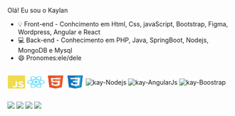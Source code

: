  Olá! Eu sou o Kaylan
- 💡 Front-end - Conhcimento em Html, Css, javaScript, Bootstrap, Figma, Wordpress, Angular e React
- 💻 Back-end - Conhecimento em PHP, Java, SpringBoot, Nodejs, MongoDB e Mysql
- 😄 Pronomes:ele/dele

<div style="display: inline_block"><br>
  <img align="center" alt="kay-Js" height="30" width="40" src="https://raw.githubusercontent.com/devicons/devicon/master/icons/javascript/javascript-plain.svg">
  <img align="center" alt="kay-React" height="30" width="40" src="https://raw.githubusercontent.com/devicons/devicon/master/icons/react/react-original.svg">
  <img align="center" alt="kay-HTML" height="30" width="40" src="https://raw.githubusercontent.com/devicons/devicon/master/icons/html5/html5-original.svg">
  <img align="center" alt="kay-CSS" height="30" width="40" src="https://raw.githubusercontent.com/devicons/devicon/master/icons/css3/css3-original.svg">
  <img align="center" alt = "kay-Nodejs" height="30" width="40" src="https://upload.wikimedia.org/wikipedia/commons/d/d9/Node.js_logo.svg"/>
  <img align="center" alt = "kay-AngularJs" height="30" width="40" src="https://upload.wikimedia.org/wikipedia/commons/c/cf/Angular_full_color_logo.svg" />
  <img align="center" alt = "kay-Boostrap" height="30" width="40" src="https://upload.wikimedia.org/wikipedia/commons/b/b2/Bootstrap_logo.svg" />
</div>

##
    
    
  <a href="https://instagram.com/kaykkjjj" target="_blank"><img src="https://img.shields.io/badge/-Instagram-%23E4405F?style=for-the-badge&logo=instagram&logoColor=white" target="_blank"></a>
 	<a href="https://wa.me/5528999087714" target="_blank"><img src="https://img.shields.io/badge/WhatsApp-25D366?style=for-the-badge&logo=whatsapp&logoColor=white" target="_blank"></a>
  <a href = "mailto:Kaylanargollo16@gmail.com"><img src="https://img.shields.io/badge/-Gmail-%23333?style=for-the-badge&logo=gmail&logoColor=white" target="_blank"></a>
  <a href="https://www.linkedin.com/in/kaylansouza/" target="_blank"><img src="https://img.shields.io/badge/-LinkedIn-%230077B5?style=for-the-badge&logo=linkedin&logoColor=white" target="_blank"></a> 
